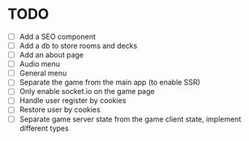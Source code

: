 # TODO

- [ ] Add a SEO component
- [ ] Add a db to store rooms and decks
- [ ] Add an about page
- [ ] Audio menu
- [ ] General menu
- [ ] Separate the game from the main app (to enable SSR)
- [ ] Only enable socket.io on the game page
- [ ] Handle user register by cookies
- [ ] Restore user by cookies
- [ ] Separate game server state from the game client state, implement different types
